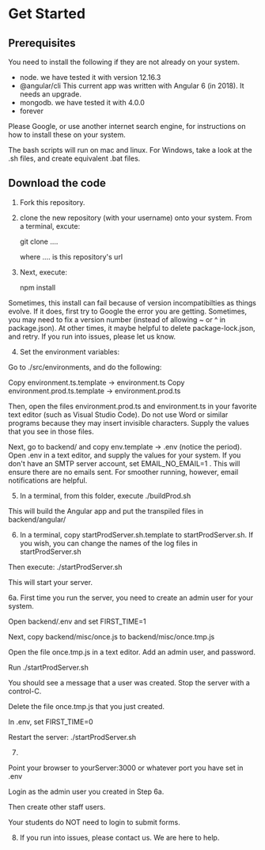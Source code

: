 # Get Started

## Prerequisites

You need to install the following if they are not already on your system.
* node. we have tested it with version 12.16.3
* @angular/cli   This current app was written with Angular 6 (in 2018). It needs an upgrade.
* mongodb. we have tested it with 4.0.0
* forever

Please Google, or use another internet search engine, for instructions on how to install these on your system.

The bash scripts will run on mac and linux. For Windows, take a look at the .sh files, and create equivalent .bat files. 


## Download the code

1. Fork this repository. 

2. clone the new repository (with your username) onto your system. From a terminal, excute:

    git clone ....

    where .... is this repository's url

3.  Next, execute:

    npm install

Sometimes, this install can fail because of version incompatibilties as things evolve. If it does, first try to Google the error you are getting. Sometimes, you may need to fix a version number (instead of allowing ~ or ^ in package.json). At other times, it maybe helpful to delete package-lock.json, and retry. If you run into issues, please let us know.

4. Set the environment variables:

Go to ./src/environments, and do the following:

Copy environment.ts.template -> environment.ts
Copy environment.prod.ts.template -> environment.prod.ts

Then, open the files environment.prod.ts and environment.ts in your favorite text editor (such as Visual Studio Code). Do not use Word or similar programs because they may insert invisible characters. Supply the values that you see in those files. 

Next, go to backend/ and copy env.template -> .env  (notice the period). Open .env in a text editor, and supply the values for your system. If you don't have an SMTP server account, set EMAIL_NO_EMAIL=1 . This will ensure there are no emails sent. For smoother running, however, email notifications are helpful.

5. In a terminal, from this folder, execute
    ./buildProd.sh

This will build the Angular app and put the transpiled files in backend/angular/ 

6. In a terminal, copy startProdServer.sh.template to startProdServer.sh. If you wish, you can change the names of the log files in startProdServer.sh

Then execute:
    ./startProdServer.sh

This will start your server. 

6a. First time you run the server, you need to create an admin user for your system. 

Open backend/.env and set FIRST_TIME=1

Next, copy backend/misc/once.js to backend/misc/once.tmp.js

Open the file once.tmp.js in a text editor. Add an admin user, and  password. 

Run ./startProdServer.sh


You should see a message that a user was created. Stop the server with a control-C.

Delete the file once.tmp.js that you just created.

In .env, set FIRST_TIME=0

Restart the server:  ./startProdServer.sh

7.
Point your browser to yourServer:3000  or whatever port you have set in .env

Login as the admin user you created in Step 6a. 

Then create other staff users. 

Your students do NOT need to login to submit forms. 

8. If you run into issues, please contact us. We are here to help.
